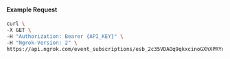 <!-- Code generated for API Clients. DO NOT EDIT. -->

#### Example Request

```bash
curl \
-X GET \
-H "Authorization: Bearer {API_KEY}" \
-H "Ngrok-Version: 2" \
https://api.ngrok.com/event_subscriptions/esb_2c35VDAOq9qkxcinoGXhXPRYoeC/sources/ip_policy_updated.v0
```
